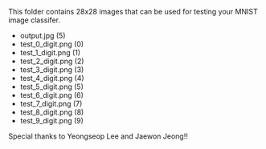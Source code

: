 
This folder contains 28x28 images that can be used for testing your MNIST image classifer. 

 - output.jpg (5)
 - test_0_digit.png (0)
 - test_1_digit.png (1)
 - test_2_digit.png (2)
 - test_3_digit.png (3)
 - test_4_digit.png (4)
 - test_5_digit.png (5)
 - test_6_digit.png (6)
 - test_7_digit.png (7)
 - test_8_digit.png (8)
 - test_9_digit.png (9)

Special thanks to Yeongseop Lee and Jaewon Jeong!! 
